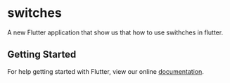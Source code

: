 # switches

A new Flutter application that show us that how to use swithches in flutter.

## Getting Started

For help getting started with Flutter, view our online
[documentation](https://flutter.io/).
